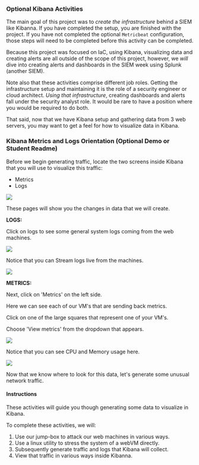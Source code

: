### Optional Kibana Activities

The main goal of this project was to _create the infrastructure_ behind a SIEM like Kibanna. If you have completed the setup, you are finished with the project. If you have not completed the optional `Metricbeat` configuration, those steps will need to be completed before this activity can be completed. 

Because this project was focused on IaC, using Kibana, visualizing data and creating alerts are all outside of the scope of this project, however, we _will_ dive into creating alerts and dashboards in the SIEM week using Splunk (another SIEM). 

Note also that these activities comprise different job roles. Getting the infrastructure setup and maintaining it is the role of a security engineer or cloud architect. _Using that infrastructure_, creating dashboards and alerts fall under the security analyst role. It would be rare to have a position where you would be required to do both.

That said, now that we have Kibana setup and gathering data from 3 web servers, you may want to get a feel for how to visualize data in Kibana.

### Kibana Metrics and Logs Orientation (Optional Demo or Student Readme)

Before we begin generating traffic, locate the two screens inside Kibana that you will use to visualize this traffic:
- Metrics
- Logs

![](../../Images/metrics-kibana/Metrics-Logs.png)

These pages will show you the changes in data that we will create.

**LOGS:**

Click on logs to see some general system logs coming from the web machines.

![](../../Images/metrics-kibana/Logs-General.png)

Notice that you can Stream logs live from the machines. 

![](../../Images/metrics-kibana/Stream-Live.png)

**METRICS:**

Next, click on 'Metrics' on the left side. 

Here we can see each of our VM's that are sending back metrics.

Click on one of the large squares that represent one of your VM's.

Choose 'View metrics' from the dropdown that appears.

![](../../Images/metrics-kibana/Metric-VM-Dropdown.png)

Notice that you can see CPU and Memory usage here.

![](../../Images/metrics-kibana/Host-Overview.png)

Now that we know where to look for this data, let's generate some unusual network traffic.

#### Instructions

These activities will guide you though generating some data to visualize in Kibana.

To complete these activities, we will:
1. Use our jump-box to attack our web machines in various ways.
2. Use a linux utility to stress the system of a webVM directly. 
3. Subsequently generate traffic and logs that Kibana will collect.
4. View that traffic in various ways inside Kibanna.